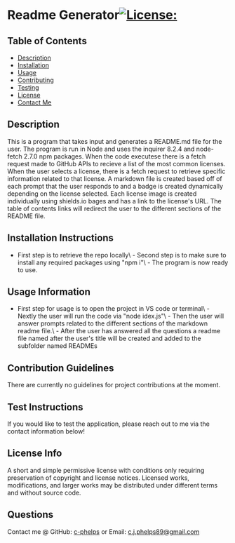 # Readme Generator[![License:](https://img.shields.io/badge/License:-MIT-red)](http://choosealicense.com/licenses/mit/)
## Table of Contents
- [Description](#description)
- [Installation](#installation-instructions)
- [Usage](#usage-information)
- [Contributing](#contribution-guidelines)
- [Testing](#test-instructions)
- [License](#license-info)
- [Contact Me](#questions)
## Description
 This is a program that takes input and generates a README.md file for the user. The program is run in Node and uses the inquirer 8.2.4 and node-fetch 2.7.0 npm packages. When the code executese there is a fetch request made to GitHub APIs to recieve a list of the most common licenses. When the user selects a license, there is a fetch request to retrieve specific information related to that license. A markdown file is created based off of each prompt that the user responds to and a badge is created dynamically depending on the license selected. Each license image is created individually using shields.io bages and has a link to the license's URL. The table of contents links will redirect the user to the different sections of the README file.
## Installation Instructions
 - First step is to retrieve the repo locally\ - Second step is to make sure to install any required packages using "npm i"\ - The program is now ready to use.
## Usage Information
 - First step for usage is to open the project in VS code or terminal\ - Nextly the user will run the code via "node idex.js"\ - Then the user will answer prompts related to the different sections of the markdown readme file.\ - After the user has answered all the questions a readme file named after the user's title will be created and added to the subfolder named READMEs
## Contribution Guidelines
 There are currently no guidelines for project contributions at the moment.
## Test Instructions
 If you would like to test the application, please reach out to me via the contact information below!
## License Info
 A short and simple permissive license with conditions only requiring preservation of copyright and license notices. Licensed works, modifications, and larger works may be distributed under different terms and without source code.
## Questions
 Contact me @ GitHub: [c-phelps](https://github.com/c-phelps) or Email: c.j.phelps89@gmail.com
